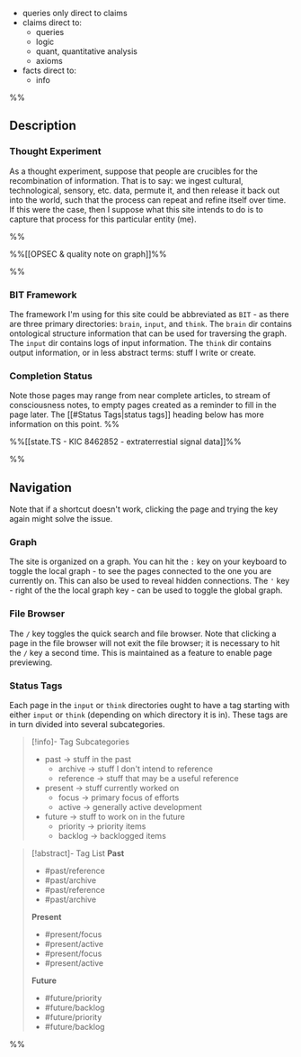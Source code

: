 - queries only direct to claims
- claims direct to:
	- queries
	- logic
	- quant, quantitative analysis
	- axioms
- facts direct to:
	- info







%%
## Description
### Thought Experiment
As a thought experiment, suppose that people are crucibles for the recombination of information. That is to say: we ingest cultural, technological, sensory, etc. data, permute it, and then release it back out into the world, such that the process can repeat and refine itself over time. If this were the case, then I suppose what this site intends to do is to capture that process for this particular entity (me).

%%

%%[[OPSEC & quality note on graph]]%%

%%
### BIT Framework
The framework I'm using for this site could be abbreviated as `BIT` - as there are three primary directories: `brain`, `input`, and `think`. The `brain` dir contains ontological structure information that can be used for traversing the graph. The `input` dir contains logs of input information. The `think` dir contains output information, or in less abstract terms: stuff I write or create.

### Completion Status
Note those pages may range from near complete articles, to stream of consciousness notes, to empty pages created as a reminder to fill in the page later. The [[#Status Tags|status tags]] heading below has more information on this point.
%%

%%[[state.TS -  KIC 8462852 - extraterrestial signal data]]%%

%%
## Navigation

Note that if a shortcut doesn't work, clicking the page and trying the key again might solve the issue.

### Graph
The site is organized on a graph. You can hit the `:` key on your keyboard to toggle the local graph - to see the pages connected to the one you are currently on. This can also be used to reveal hidden connections. The `'` key - right of the the local graph key - can be used to toggle the global graph.

### File Browser
The `/` key toggles the quick search and file browser. Note that clicking a page in the file browser will not exit the file browser; it is necessary to hit the `/` key a second time. This is maintained as a feature to enable page previewing.

### Status Tags
Each page in the `input` or `think` directories ought to have a tag starting with either `input` or `think` (depending on which directory it is in). These tags are in turn divided into several subcategories. 

> [!info]- Tag Subcategories
> - past -> stuff in the past
> 	- archive -> stuff I don't intend to reference
> 	- reference -> stuff that may be a useful reference
> - present -> stuff currently worked on
> 	- focus -> primary focus of efforts
> 	- active -> generally active development
> - future -> stuff to work on in the future
> 	- priority -> priority items
> 	- backlog -> backlogged items

> [!abstract]- Tag List
> **Past**
> - #past/reference
> - #past/archive 
> - #past/reference
> - #past/archive
> 
> **Present**
> - #present/focus
> - #present/active 
> - #present/focus
> - #present/active
> 
> **Future**
> - #future/priority
> - #future/backlog
> - #future/priority
> - #future/backlog

%%